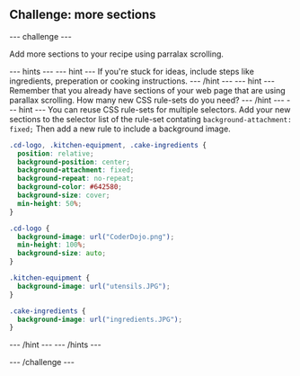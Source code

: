 ## Challenge: more sections

--- challenge ---

Add more sections to your recipe using parralax scrolling.

--- hints ---
--- hint ---
If you're stuck for ideas, include steps like ingredients, preperation or cooking instructions.
--- /hint ---
--- hint ---
Remember that you already have sections of your web page that are using parallax scrolling. How many new CSS rule-sets do you need?
--- /hint ---
--- hint ---
You can reuse CSS rule-sets for multiple selectors. Add your new sections to the selector list of the rule-set contating ```background-attachment: fixed;```
Then add a new rule to include a background image.
```css
.cd-logo, .kitchen-equipment, .cake-ingredients {
  position: relative;
  background-position: center;
  background-attachment: fixed;
  background-repeat: no-repeat;
  background-color: #642580;
  background-size: cover;
  min-height: 50%;
}

.cd-logo {
  background-image: url("CoderDojo.png");
  min-height: 100%;
  background-size: auto;
}

.kitchen-equipment {
  background-image: url("utensils.JPG");
}

.cake-ingredients {
  background-image: url("ingredients.JPG");
}
```
--- /hint ---
--- /hints ---

--- /challenge ---